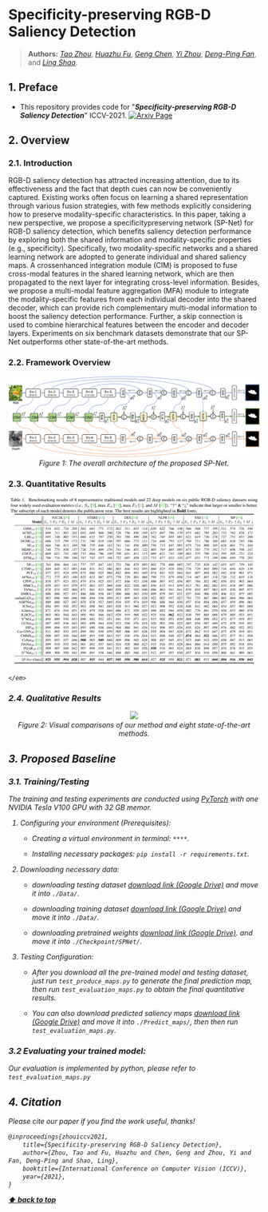 # Specificity-preserving RGB-D Saliency Detection

> **Authors:** 
> [*Tao Zhou*](https://taozh2017.github.io),
> [*Huazhu Fu*](https://hzfu.github.io/),
> [*Geng Chen*](https://scholar.google.com/citations?hl=en&user=sJGCnjsAAAAJ),
> [*Yi Zhou*](https://cse.seu.edu.cn/2021/0303/c23024a362239/page.htm),
> [*Deng-Ping Fan*](https://dpfan.net/),
> and [*Ling Shao*](https://scholar.google.com/citations?user=z84rLjoAAAAJ&hl=en).

## 1. Preface

- This repository provides code for "_**Specificity-preserving RGB-D Saliency Detection**_" ICCV-2021. [![Arxiv Page](https://img.shields.io/badge/Arxiv-2105.12555-red?style=flat-square)](https://arxiv.org/pdf/2108.08162.pdf)

## 2. Overview

### 2.1. Introduction

RGB-D saliency detection has attracted increasing attention, due to its effectiveness and the fact that depth cues can now be conveniently captured. Existing works often focus on learning a shared representation through various fusion strategies, with few methods explicitly considering how to preserve modality-specific characteristics. In this paper, taking a new perspective, we propose a specificitypreserving network (SP-Net) for RGB-D saliency detection, which benefits saliency detection performance by exploring both the shared information and modality-specific properties (e.g., specificity). Specifically, two modality-specific networks and a shared learning network are adopted to generate individual and shared saliency maps. A crossenhanced integration module (CIM) is proposed to fuse cross-modal features in the shared learning network, which are then propagated to the next layer for integrating cross-level information. Besides, we propose a multi-modal feature aggregation (MFA) module to integrate the modality-specific features from each individual decoder into the shared decoder, which can provide rich complementary multi-modal information to boost the saliency detection performance. Further, a skip connection is used to combine hierarchical features between the encoder and decoder layers. Experiments on six benchmark datasets demonstrate that our SP-Net outperforms other state-of-the-art methods. 


### 2.2. Framework Overview

<p align="center">
    <img src="Imgs/Fig_framework.png"/> <br />
    <em> 
    Figure 1: The overall architecture of the proposed SP-Net.
    </em>
</p>

### 2.3. Quantitative Results

<p align="center">
    <img src="Imgs/Fig_quantitative.png"/> <br />
    <em> 
    
    </em>
</p>


### 2.4. Qualitative Results

<p align="center">
    <img src="Imgs/Fig_qualitative.png"/> <br />
    <em> 
    Figure 2: Visual comparisons of our method and eight state-of-the-art methods.
    </em>
</p>



## 3. Proposed Baseline

### 3.1. Training/Testing

The training and testing experiments are conducted using [PyTorch](https://github.com/pytorch/pytorch) with one NVIDIA Tesla V100 GPU with 32 GB memor.

1. Configuring your environment (Prerequisites):
    
    + Creating a virtual environment in terminal: ` **** `.
    
    + Installing necessary packages: `pip install -r requirements.txt`.

1. Downloading necessary data:

    + downloading testing dataset [download link (Google Drive)](https://drive.google.com/file/d/1sWJqCg2dAKSSkfrvB7zkwwsW6Ybd4Gd1/view?usp=sharing) and move it into `./Data/`.

    
    + downloading training dataset [download link (Google Drive)](https://drive.google.com/file/d/1Orss85k3wEUgDhItwT1goEN6WQFA1SOw/view?usp=sharing) and move it into `./Data/`.

    
    + downloading pretrained weights [download link (Google Drive)](https://drive.google.com/file/d/13LuyVhSqbhxkE0dmRuy9QXbXOMBDSIcD/view?usp=sharing). and move it into `./Checkpoint/SPNet/`.

    


1. Testing Configuration:

    + After you download all the pre-trained model and testing dataset, just run `test_produce_maps.py` to generate the final prediction map, then run `test_evaluation_maps.py` to obtain the final quantitative results. 
    
    + You can also download predicted saliency maps [download link (Google Drive)](https://drive.google.com/file/d/1-3N8hNgDNki-NTp1UbbFGDKUwjIv3QFo/view?usp=sharing) and move it into `./Predict_maps/`, then then run `test_evaluation_maps.py`.
    
    
### 3.2 Evaluating your trained model:

Our evaluation is implemented by python, please refer to `test_evaluation_maps.py`


## 4. Citation

Please cite our paper if you find the work useful, thanks!

	@inproceedings{zhouiccv2021,
  		title={Specificity-preserving RGB-D Saliency Detection},
  		author={Zhou, Tao and Fu, Huazhu and Chen, Geng and Zhou, Yi and Fan, Deng-Ping and Shao, Ling},
  		booktitle={International Conference on Computer Vision (ICCV)},
  		year={2021},
	}

**[⬆ back to top](#0-preface)**
